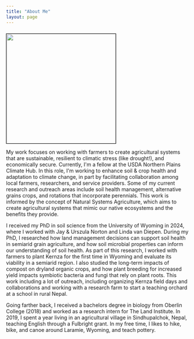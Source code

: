 ```yaml
---
title: "About Me"
layout: page
---
```


<!--CSS styling-->
<style>
  .image-border {border: 1px solid black;}
</style>

### 

<!--PAPER 1: OREI-->

</div> <div>
<img src="/images/profile3.jpg" width="300" class="image-border">
</div> </div>

   My work focuses on working with farmers to create agricultural systems that are sustainable, resilient to climatic stress (like drought!), and economically secure. Currently, I'm a fellow at the USDA Northern Plains Climate Hub. In this role, I'm working to enhance soil & crop health and adaptation to climate change, in part by facilitating collaboration among local farmers, researchers, and service providers. Some of my current research and outreach areas include soil health management, alternative grains crops, and rotations that incorporate perennials. This work is informed by the concept of Natural Systems Agriculture, which aims to create agricultural systems that mimic our native ecosystems and the benefits they provide. 


   I received my PhD in soil science from the University of Wyoming in 2024, where I worked with Jay & Urszula Norton and Linda van Diepen. During my PhD, I researched how land management decisions can support soil health in semiarid grain agriculture, and how soil microbial properties can inform our understanding of soil health. As part of this research, I worked with farmers to plant Kernza for the first time in Wyoming and evaluate its viability in a semiarid region. I also studied the long-term impacts of compost on dryland organic crops, and how plant breeding for increased yield impacts symbiotic bacteria and fungi that rely on plant roots. This work including a lot of outreach, including organizing Kernza field days and collaborations and working with a research farm to start a teaching orchard at a school in rural Nepal.


   Going farther back, I received a bachelors degree in biology from Oberlin College (2018) and worked as a research intern for The Land Institute. In 2019, I spent a year living in an agricultural village in Sindhupalchok, Nepal, teaching English through a Fulbright grant. In my free time, I likes to hike, bike, and canoe around Laramie, Wyoming, and teach pottery.